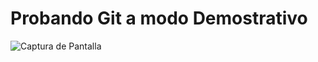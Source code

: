 # Probando Git a modo Demostrativo

![Captura de Pantalla](https://raw.githubusercontent.com/RicardoValladares/usandogit/estable/git.JPG)
